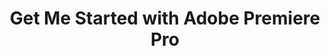 ---
title: Get Me Started with Adobe Premiere Pro
position: 60
Course Card:
  Title: Get Me Started with Adobe Premiere Pro
  Educator: Digby Hogan
  Image: "/assets/images/courses/get-me-started-premiere-pro/get-me-started-premiere-pro.jpg"
  Description: A comprehensive beginner's guide to Adobe Premiere Pro, covering all the fundamentals you need to start editing professionally.
  Lessons: 3
  Runtime Hours: 1
  Runtime Minutes: 3
  Topics:
  - editing
Course Page:
  Video: https://vimeo.com/1075189839
  Main Title: Get Me Started with Adobe Premiere Pro
  Main Text: |-
    "Get Me Started with Adobe Premiere Pro" is a beginner-friendly, three-part mini-series taught by instructor Digby Hogan that teaches video editing fundamentals in under 60 minutes. The course is designed for busy individuals who want to learn at their own pace, covering essential skills from program setup and interface navigation to advanced editing techniques. 
    
    You will learn how to manage project files, import media, navigate the interface, set up timelines, find royalty-free music, master editing techniques like cutting to music beats and using jump cuts, add titles, and export finished videos. By the end of this concise course, you will have the confidence and skills to create and share your own video stories.
  Main Image: "/assets/images/courses/get-me-started-premiere-pro/get-me-started-premiere-pro-1.jpg"
  Additional Images:
  - "/assets/images/courses/get-me-started-premiere-pro/get-me-started-premiere-pro-2.jpg"
  - "/assets/images/courses/get-me-started-premiere-pro/get-me-started-premiere-pro-3.jpg"
  - "/assets/images/courses/get-me-started-premiere-pro/get-me-started-premiere-pro-4.jpg"
  - "/assets/images/courses/get-me-started-premiere-pro/get-me-started-premiere-pro-5.jpg"
  - "/assets/images/courses/get-me-started-premiere-pro/get-me-started-premiere-pro-6.jpg"
  Review Average: 4.9
  # NOTE: Only include exactly 3 recommended courses below
  Courses:
  - learn-everything-in-premiere-pro
  - the-art-technique-of-film-editing
  - mastering-color
  Lessons:
  - Lesson Title: Preparing to Edit
    Lesson Description: |-
      In this lesson I'll introduce you to Premiere Pro and (if you haven't already) show you where to find and download the program. You'll be best friends in no time.

        We'll also cover:

        • How to open Premiere Pro and save your working file.

        • How to import your video and audio.

        • The Premiere Pro interface.

        • The four main sections you need to get started.

        Plus, I'll show you how to set up your very first timeline to prepare for our editing magic. See you in the classroom!
  - Lesson Title: Building the Base of Your Edit
    Lesson Description: |-
      In this lesson, I'll show you how to best approach your edit so you can achieve an awesome end result.

        We'll also cover:

        • How to find stock music and import audio files into Premiere Pro.
        • A quick overview of the timeline, and we discuss the audio and video sections within.
        • Tools and tricks, including turning on your waveform view, adjusting the volume of clips and using the "Razor" tool to cut video and audio files.

        Finally, I'll show you how to edit your music track to the right length. This will set us up to edit our pictures to in the next lesson. See you in the classroom!
  - Lesson Title: Editing Your Story
    Lesson Description: |-
      In this lesson, I'll teach you my approach for ordering clips to best tell your story. A linear edit (sequential footage) is a common approach for many beginners. I'll show you how to sift through content to achieve the best results in lightning speed!

        We'll also cover:

        • Fine cutting and perfecting your edit.
        • Editing video to the beats of music (and how cool cutting on the beat can be!)
        • Adjusting parameters like scale and position.
        • Adding a title.
        • How to use a "Jump cut" to your advantage.

        Finally, I'll show you how to export your movie, ready to be published. See you in the classroom!
course_purchase: false
layout: course
---